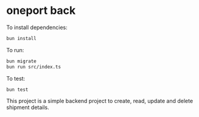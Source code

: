 # oneport back

To install dependencies:

```bash
bun install
```

To run:

```bash
bun migrate
bun run src/index.ts
```

To test:

```bash
bun test
```

This project is a simple backend project to create, read, update and delete shipment details.
